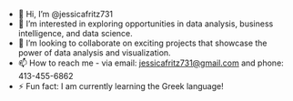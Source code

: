 - 👋 Hi, I’m @jessicafritz731
- 👀 I’m interested in exploring opportunities in data analysis, business intelligence, and data science. 
- 💞️ I’m looking to collaborate on exciting projects that showcase the power of data analysis and visualization. 
- 📫 How to reach me - via email: jessicafritz731@gmail.com and phone: 413-455-6862 
- ⚡ Fun fact: I am currently learning the Greek language! 

